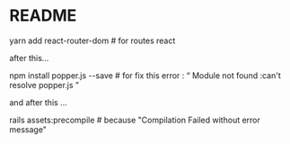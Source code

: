 # README

yarn add react-router-dom # for routes react

after this...

npm install popper.js --save # for fix this error : “ Module not found :can't resolve popper.js ”

and after this ...

rails assets:precompile # because "Compilation Failed without error message"



